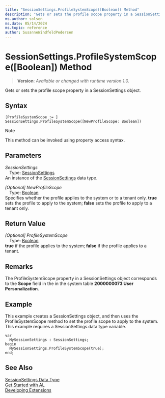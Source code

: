 ```yaml
---
title: "SessionSettings.ProfileSystemScope([Boolean]) Method"
description: "Gets or sets the profile scope property in a SessionSettings object."
ms.author: solsen
ms.date: 05/14/2024
ms.topic: reference
author: SusanneWindfeldPedersen
---
```

[//]: # (START>DO_NOT_EDIT)
[//]: # (IMPORTANT:Do not edit any of the content between here and the END>DO_NOT_EDIT.)
[//]: # (Any modifications should be made in the .xml files in the ModernDev repo.)
# SessionSettings.ProfileSystemScope([Boolean]) Method
> **Version**: _Available or changed with runtime version 1.0._

Gets or sets the profile scope property in a SessionSettings object.


## Syntax
```AL
[ProfileSystemScope := ]  SessionSettings.ProfileSystemScope([NewProfileScope: Boolean])
```
> [!NOTE]
> This method can be invoked using property access syntax.
## Parameters
*SessionSettings*  
&emsp;Type: [SessionSettings](sessionsettings-data-type.md)  
An instance of the [SessionSettings](sessionsettings-data-type.md) data type.  

*[Optional] NewProfileScope*  
&emsp;Type: [Boolean](../boolean/boolean-data-type.md)  
Specifies whether the profile applies to the system or to a tenant only. **true** sets the profile to apply to the system; **false** sets the profile to apply to a tenant only.  


## Return Value
*[Optional] ProfileSystemScope*  
&emsp;Type: [Boolean](../boolean/boolean-data-type.md)  
**true** if the profile applies to the system; **false** if the profile applies to a tenant.


[//]: # (IMPORTANT: END>DO_NOT_EDIT)

## Remarks
The ProfileSystemScope property in a SessionSettings object corresponds to the **Scope** field in the in the system table **2000000073 User Personalization**.

## Example
This example creates a SessionSettings object, and then uses the ProfileSystemScope method to set the profile scope to apply to the system. This example requires a SessionSettings data type variable.

```al
var
  MySessionSettings : SessionSettings;
begin
  MySessionSettings.ProfileSystemScope(true);
end;  
```  

## See Also
[SessionSettings Data Type](sessionsettings-data-type.md)  
[Get Started with AL](../../devenv-get-started.md)  
[Developing Extensions](../../devenv-dev-overview.md)